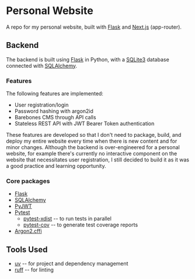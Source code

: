 # Personal Website

A repo for my personal website, built with [Flask](https://flask.palletsprojects.com/en/stable/) and [Next.js](https://nextjs.org/) (app-router).

## Backend

The backend is built using [Flask](https://flask.palletsprojects.com/en/stable/) in Python, with a [SQLite3](https://www.sqlite.org/) database connected with [SQLAlchemy](https://www.sqlalchemy.org/).
### Features

The following features are implemented:

* User registration/login
* Password hashing with argon2id
* Barebones CMS through API calls
* Stateless REST API with JWT Bearer Token authentication

These features are developed so that I don't need to package, build, and deploy my entire website every time when there is new content and for minor changes. Although the backend is over-engineered for a personal website, for example there's currently no interactive component on the website that necessitates user registration, I still decided to build it as it was a good practice and learning opportunity.

### Core packages
* [Flask](https://flask.palletsprojects.com/en/stable/)
* [SQLAlchemy](https://www.sqlalchemy.org/)
* [PyJWT](https://github.com/jpadilla/pyjwt)
* [Pytest](https://github.com/pytest-dev/pytest)
    * [pytest-xdist](https://github.com/pytest-dev/pytest-xdist) -- to run tests in parallel
    * [pytest-cov](https://github.com/pytest-dev/pytest-cov) -- to generate test coverage reports
* [Argon2.cffi](https://github.com/hynek/argon2-cffi)

## Tools Used
* [uv](https://github.com/astral-sh/uv) -- for project and dependency management
* [ruff](https://github.com/astral-sh/ruff) -- for linting